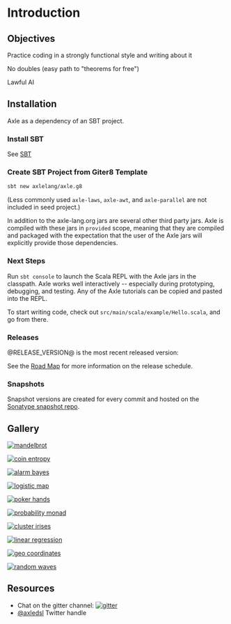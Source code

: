 # Introduction

## Objectives

Practice coding in a strongly functional style and writing about it

No doubles (easy path to "theorems for free")

Lawful AI

## Installation

Axle as a dependency of an SBT project.

### Install SBT

See [SBT](http://www.scala-sbt.org/)

### Create SBT Project from Giter8 Template

```bash
sbt new axlelang/axle.g8
```

(Less commonly used `axle-laws`, `axle-awt`, and `axle-parallel` are not included in seed project.)

In addition to the axle-lang.org jars are several other third party jars.
Axle is compiled with these jars in `provided` scope,
meaning that they are compiled and packaged with the expectation that the user of the Axle
jars will explicitly provide those dependencies.

### Next Steps

Run `sbt console` to launch the Scala REPL with the Axle jars in the classpath.
Axle works well interactively -- especially during prototyping, debugging, and testing.
Any of the Axle tutorials can be copied and pasted into the REPL.

To start writing code, check out `src/main/scala/example/Hello.scala`,
and go from there.

### Releases

@RELEASE_VERSION@ is the most recent released version:

See the [Road Map](appendix/RoadMap.md) for more information on the release schedule.

### Snapshots

Snapshot versions are created for every commit and
hosted on the [Sonatype snapshot repo](https://oss.sonatype.org/content/repositories/snapshots).

## Gallery

[![mandelbrot](/images/mandelbrot.png)](ChaosTheory.md)

[![coin entropy](/images/coinentropy.svg)](random_uncertain/CoinEntropy.md)

[![alarm bayes](/images/alarm_bayes.svg)](random_uncertain/BayesianNetworks.md)

[![logistic map](/images/logMap.png)](ChaosTheory.md)

[![poker hands](/images/poker_hands.svg)](game_theory/Poker.md)

[![probability monad](/images/iffy.svg)](random_uncertain/ProbabilityModel.md)

[![cluster irises](/images/k_means.svg)](machine_learning/ClusterIrises.md)

[![linear regression](/images/lrerror.svg)](machine_learning/LinearRegression.md)

[![geo coordinates](/images/sfo_hel_small.png)](units/GeoCoordinates.md)

[![random waves](/images/random_waves.svg)](visualization/Plots.md)

## Resources

* Chat on the gitter channel: [![gitter](https://badges.gitter.im/Join%20Chat.svg)](https://gitter.im/axlelang/axle?utm_source=badge)
* [@axledsl](https://twitter.com/axledsl) Twitter handle
